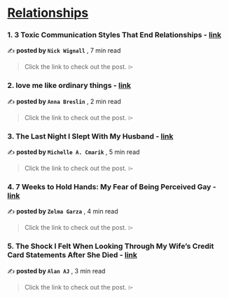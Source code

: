 
<h1><a href=https://medium.com/tag/relationships/recommended target="_blank" rel="noopener noreferrer">Relationships</a></h1>
<h3>1. 3 Toxic Communication Styles That End Relationships - <a href=https://medium.com/@nickwignall/3-toxic-communication-styles-that-end-relationships-390d61daaab7?source=tag_recommended_feed---------0-84----------relationships----------934449f9_227d_4e07_8faf_a4e7b0b9afb3------- target="_blank" rel="noopener noreferrer">link</a></h3>

✍️ **posted by `Nick Wignall`** <date> , 7 min read</date>

<blockquote>Click the link to check out the post. ⌲</blockquote>

<h3>2. love me like ordinary things - <a href=https://medium.com/annapoetics/love-me-like-ordinary-things-9c87a1b0168a?source=tag_recommended_feed---------1-107----------relationships----------934449f9_227d_4e07_8faf_a4e7b0b9afb3------- target="_blank" rel="noopener noreferrer">link</a></h3>

✍️ **posted by `Anna Breslin`** <date> , 2 min read</date>

<blockquote>Click the link to check out the post. ⌲</blockquote>

<h3>3. The Last Night I Slept With My Husband - <a href=https://medium.com/age-of-empathy/the-last-night-i-slept-with-my-husband-ebe980afaeca?source=tag_recommended_feed---------2-85----------relationships----------934449f9_227d_4e07_8faf_a4e7b0b9afb3------- target="_blank" rel="noopener noreferrer">link</a></h3>

✍️ **posted by `Michelle A. Cmarik`** <date> , 5 min read</date>

<blockquote>Click the link to check out the post. ⌲</blockquote>

<h3>4. 7 Weeks to Hold Hands: My Fear of Being Perceived Gay - <a href=https://medium.com/prismnpen/7-weeks-to-hold-hands-my-fear-of-being-perceived-gay-aacd78416ff0?source=tag_recommended_feed---------3-107----------relationships----------934449f9_227d_4e07_8faf_a4e7b0b9afb3------- target="_blank" rel="noopener noreferrer">link</a></h3>

✍️ **posted by `Zelma Garza`** <date> , 4 min read</date>

<blockquote>Click the link to check out the post. ⌲</blockquote>

<h3>5. The Shock I Felt When Looking Through My Wife’s Credit Card Statements After She Died - <a href=https://medium.com/@autisticwidower/the-shock-i-felt-when-looking-through-my-wifes-credit-card-statements-after-she-died-7b7b01c3c8e9?source=tag_recommended_feed---------4-85----------relationships----------934449f9_227d_4e07_8faf_a4e7b0b9afb3------- target="_blank" rel="noopener noreferrer">link</a></h3>

✍️ **posted by `Alan AJ`** <date> , 3 min read</date>

<blockquote>Click the link to check out the post. ⌲</blockquote>

